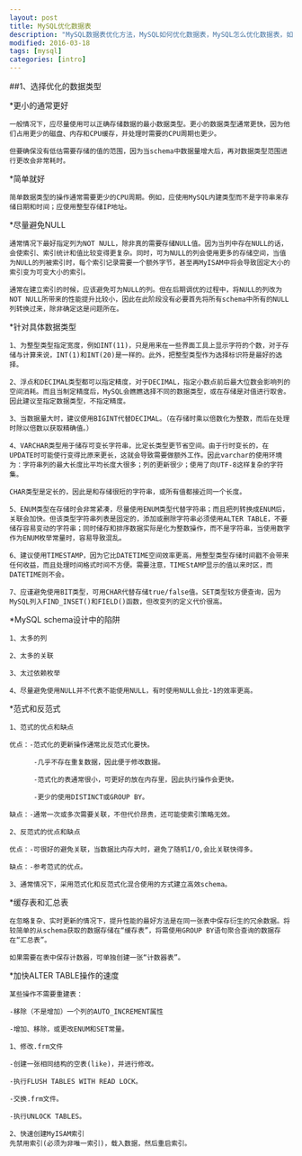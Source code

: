 ```yaml
---
layout: post
title: MySQL优化数据表
description: "MySQL数据表优化方法，MySQL如何优化数据表，MySQL怎么优化数据表，如何对MySQL进行数据表优化，MySQL优化数据表方式"
modified: 2016-03-18
tags: [mysql]
categories: [intro]
---
```

##1、选择优化的数据类型

*更小的通常更好

	一般情况下，应尽量使用可以正确存储数据的最小数据类型。更小的数据类型通常更快，因为他们占用更少的磁盘、内存和CPU缓存，并处理时需要的CPU周期也更少。

	但要确保没有低估需要存储的值的范围，因为当schema中数据量增大后，再对数据类型范围进行更改会非常耗时。

*简单就好
	
	简单数据类型的操作通常需要更少的CPU周期。例如，应使用MySQL内建类型而不是字符串来存储日期和时间；应使用整型存储IP地址。

*尽量避免NULL
	
	通常情况下最好指定列为NOT NULL，除非真的需要存储NULL值。因为当列中存在NULL的话，会使索引、索引统计和值比较变得更复杂。同时，可为NULL的列会使用更多的存储空间，当值为NULL的列被索引时，每个索引记录需要一个额外字节，甚至再MyISAM中将会导致固定大小的索引变为可变大小的索引。

	通常在建立索引的时候，应该避免可为NULL的列。但在后期调优的过程中，将NULL的列改为NOT NULL所带来的性能提升比较小，因此在此阶段没有必要首先将所有schema中所有的NULL列转换过来，除非确定这是问题所在。
<!-- more -->
*针对具体数据类型

	1、为整型类型指定宽度，例如INT(11)，只是用来在一些界面工具上显示字符的个数，对于存储与计算来说，INT(1)和INT(20)是一样的。此外，把整型类型作为选择标识符是最好的选择。

	2、浮点和DECIMAL类型都可以指定精度，对于DECIMAL，指定小数点前后最大位数会影响列的空间消耗。而且当制定精度后，MySQL会瞧瞧选择不同的数据类型，或在存储是对值进行取舍。因此建议至指定数据类型，不指定精度。
	
	3、当数据量大时，建议使用BIGINT代替DECIMAL。（在存储时乘以倍数化为整数，而后在处理时除以倍数以获取精确值。）

	4、VARCHAR类型用于储存可变长字符串，比定长类型更节省空间。由于行时变长的，在UPDATE时可能使行变得比原来更长，这就会导致需要做额外工作。因此varchar的使用环境为：字符串列的最大长度比平均长度大很多；列的更新很少；使用了向UTF-8这样复杂的字符集。

	CHAR类型是定长的，因此是和存储很短的字符串，或所有值都接近同一个长度。

	5、ENUM类型在存储时会非常紧凑，尽量使用ENUM类型代替字符串；而且把列转换成ENUM后，关联会加快。但该类型字符串列表是固定的，添加或删除字符串必须使用ALTER TABLE，不要储存容易变动的字符串；同时储存和排序数据实际是化为整数操作，而不是字符串，当使用数字作为ENUM枚举常量时，容易导致混乱。

	6、建议使用TIMESTAMP，因为它比DATETIME空间效率更高，用整型类型存储时间戳不会带来任何收益，而且处理时间格式时间不方便。需要注意，TIMEStAMP显示的值以来时区，而DATETIME则不会。

	7、应谨避免使用BIT类型，可用CHAR代替存储true/false值。SET类型较方便查询，因为MySQL列入FIND_INSET()和FIELD()函数，但改变列的定义代价很高。

*MySQL schema设计中的陷阱
	
	1、太多的列

	2、太多的关联

	3、太过依赖枚举

	4、尽量避免使用NULL并不代表不能使用NULL，有时使用NULL会比-1的效率更高。

*范式和反范式

	1、范式的优点和缺点

	优点：-范式化的更新操作通常比反范式化要快。

		  -几乎不存在重复数据，因此便于修改数据。

		  -范式化的表通常很小，可更好的放在内存里，因此执行操作会更快。

		  -更少的使用DISTINCT或GROUP BY。

	缺点：-通常一次或多次需要关联，不但代价昂贵，还可能使索引策略无效。

	2、反范式的优点和缺点

	优点：-可很好的避免关联，当数据比内存大时，避免了随机I/O,会比关联快得多。

	缺点：-参考范式的优点。

	3、通常情况下，采用范式化和反范式化混合使用的方式建立高效schema。

*缓存表和汇总表

	在忽略复杂、实时更新的情况下，提升性能的最好方法是在同一张表中保存衍生的冗余数据。将较简单的从schema获取的数据存储在“缓存表”，将需使用GROUP BY语句聚合查询的数据存在“汇总表”。

	如果需要在表中保存计数器，可单独创建一张“计数器表”。

*加快ALTER TABLE操作的速度
	
	某些操作不需要重建表：

	-移除（不是增加）一个列的AUTO_INCREMENT属性

	-增加、移除，或更改ENUM和SET常量。

	1、修改.frm文件

	-创建一张相同结构的空表(like)，并进行修改。

	-执行FLUSH TABLES WITH READ LOCK。

	-交换.frm文件。

	-执行UNLOCK TABLES。

	2、快速创建MyISAM索引
	先禁用索引(必须为非唯一索引)，载入数据，然后重启索引。


